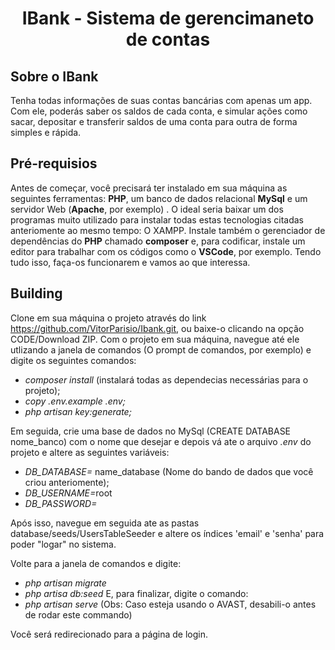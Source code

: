 <h1 align="center">IBank - Sistema de gerencimaneto de contas</h1>

## Sobre o IBank

Tenha todas informações de suas contas bancárias com apenas um app. Com ele, poderás saber os saldos de cada conta, e simular ações como sacar, depositar e transferir saldos de uma conta para outra de forma simples e rápida. 

## Pré-requisios

Antes de começar, você precisará ter instalado em sua máquina as seguintes ferramentas:
<b>PHP</b>, um banco de dados relacional <b>MySql</b> e um servidor Web (<b>Apache</b>, por exemplo) .
O ideal seria baixar um dos programas muito utilizado para instalar todas estas tecnologias citadas anteriomente ao mesmo tempo: O XAMPP.
Instale também o gerenciador de dependências do <b>PHP</b> chamado <b>composer</b> e, para codificar, instale um editor para trabalhar com os códigos como o <b>VSCode</b>, por exemplo.
Tendo tudo isso, faça-os funcionarem e vamos ao que interessa.

## Building
Clone em sua máquina o projeto através do link https://github.com/VitorParisio/Ibank.git, ou baixe-o clicando na opção CODE/Download ZIP.
Com o projeto em sua máquina, navegue até ele utlizando a janela de comandos (O prompt de comandos, por exemplo) e digite os seguintes comandos:
- <i>composer install</i> (instalará todas as dependecias necessárias para o projeto);
- <i>copy .env.example .env;</i>
- <i>php artisan key:generate;</i>

Em seguida, crie uma base de dados no MySql (CREATE DATABASE nome_banco) com o nome que desejar e depois vá ate o arquivo <i>.env</i> do projeto e altere as seguintes variáveis:

- <i>DB_DATABASE=</i> name_database (Nome do bando de dados que você criou anteriomente);
- <i>DB_USERNAME=</i>root
- <i>DB_PASSWORD=</i>

Após isso, navegue em seguida ate as pastas database/seeds/UsersTableSeeder e altere os índices 'email' e 'senha' para poder "logar" no sistema.

Volte para a janela de comandos e digite:
- <i>php artisan migrate</i>
- <i>php artisa db:seed</i>
E, para finalizar, digite o comando:
- <i>php artisan serve</i> (Obs: Caso esteja usando o AVAST, desabili-o antes de rodar este commando)

Você será redirecionado para a página de login.

